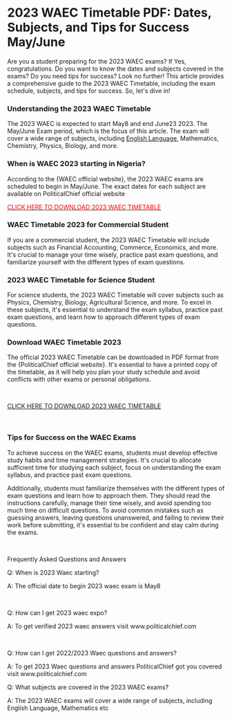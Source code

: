 # 2023 WAEC Timetable PDF: Dates, Subjects, and Tips for Success May/June

<p>Are you a student preparing for the 2023 WAEC exams? If Yes, congratulations. Do you want to know the dates and subjects covered in the exams? Do you need tips for success? Look no further! This article provides a comprehensive guide to the 2023 WAEC Timetable, including the exam schedule, subjects, and tips for success. So, let's dive in!</p><h3 style="text-align: left;">Understanding the 2023 WAEC Timetable</h3><p>The 2023 WAEC is expected to start May8 and end June23 2023. The May/June Exam period, which is the focus of this article. The exam will cover a wide range of subjects, including <a href="https://www.politicalchief.com/2023/04/2023-free-waec-english-language-expo.html">English Language</a>, Mathematics, Chemistry, Physics, Biology, and more.</p><h3 style="text-align: left;">When is WAEC 2023 starting in Nigeria?</h3><p>According to the {WAEC official website}, the 2023 WAEC exams are scheduled to begin in May/June. The exact dates for each subject are available on PoliticalChief official website</p><p><a href="https://www.politicalchief.com/2023/04/free-waec-2023-mayjune-exam-timetable.html?m=1"><span style="color: red;">CLICK HERE TO DOWNLOAD 2023 WAEC TIMETABLE</span></a></p><h3 style="text-align: left;">WAEC Timetable 2023 for Commercial Student</h3><p>If you are a commercial student, the 2023 WAEC Timetable will include subjects such as Financial Accounting, Commerce, Economics, and more. It's crucial to manage your time wisely, practice past exam questions, and familiarize yourself with the different types of exam questions.</p><h3>2023 WAEC Timetable for Science Student</h3><p>For science students, the 2023 WAEC Timetable will cover subjects such as Physics, Chemistry, Biology, Agricultural Science, and more. To excel in these subjects, it's essential to understand the exam syllabus, practice past exam questions, and learn how to approach different types of exam questions.</p><h3 style="text-align: left;">Download WAEC Timetable 2023</h3><p>The official 2023 WAEC Timetable can be downloaded in PDF format from the {PoliticalChief official website}. It's essential to have a printed copy of the timetable, as it will help you plan your study schedule and avoid conflicts with other exams or personal obligations.</p><p><br /></p><p><span style="color: red;"><a href="https://www.politicalchief.com/2023/04/free-waec-2023-mayjune-exam-timetable.html?m=1">CLICK HERE TO DOWNLOAD 2023 WAEC TIMETABLE</a></span></p><div><br /></div><h3 style="text-align: left;">Tips for Success on the WAEC Exams</h3><p>To achieve success on the WAEC exams, students must develop effective study habits and time management strategies. It's crucial to allocate sufficient time for studying each subject, focus on understanding the exam syllabus, and practice past exam questions.&nbsp;</p><p>Additionally, students must familiarize themselves with the different types of exam questions and learn how to approach them. They should read the instructions carefully, manage their time wisely, and avoid spending too much time on difficult questions. To avoid common mistakes such as guessing answers, leaving questions unanswered, and failing to review their work before submitting, it's essential to be confident and stay calm during the exams.</p><p><br /></p><p>Frequently Asked Questions and Answers</p><p>Q: When is 2023 Waec starting?</p><p>A: The official date to begin 2023 waec exam is May8</p><p><br /></p><p>Q: How can I get 2023 waec expo?</p><p>A: To get verified 2023 waec answers visit www.politicalchief.com</p><p><br /></p><p>Q: How can I get 2022/2023 Waec questions and answers?</p><p>A: To get 2023 Waec questions and answers PoliticalChief got you covered visit www.politicalchief.com</p><p>Q: What subjects are covered in the 2023 WAEC exams?</p><p>A: The 2023 WAEC exams will cover a wide range of subjects, including English Language, Mathematics etc</p>
